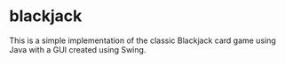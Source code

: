 # blackjack

This is a simple implementation of the classic Blackjack card game using Java with a GUI created using Swing.
